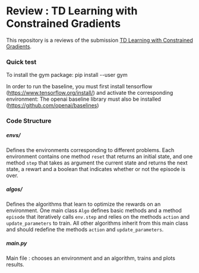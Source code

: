# Review : TD Learning with Constrained Gradients

This repository is a reviews of the submission <a href="https://openreview.net/pdf?id=Bk-ofQZRb">TD Learning with Constrained Gradients</a>.

### Quick test

To install the gym package:
pip install --user gym

In order to run the baseline, you must first install tensorflow (https://www.tensorflow.org/install/) and activate the corresponding environment: 
The openai baseline library must also be installed (https://github.com/openai/baselines)

### Code Structure

##### envs/
Defines the environments corresponding to different problems. Each environment contains one method `reset` that returns an initial state, and one method `step` that takes as argument the current state and returns the next state, a rewart and a boolean that indicates whether or not the episode is over.

##### algos/
Defines the algorithms that learn to optimize the rewards on an environment. One main class `Algo` defines basic methods and a method `episode` that iteratively calls `env.step` and relies on the methods `action` and `update_parameters` to train. All other algorithms inherit from this main class and should redefine the methods `action` and `update_parameters`.

##### main.py
Main file : chooses an environment and an algorithm, trains and plots results.
